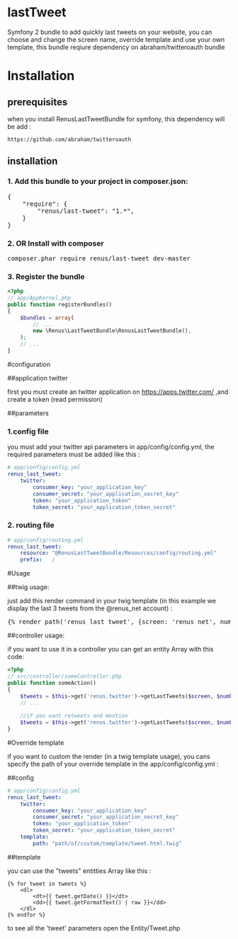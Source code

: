 # lastTweet
Symfony 2 bundle to add quickly last tweets on your website, you can choose and change the screen name, 
override template and use your own template, this bundle reqiure dependency on abraham/twitteroauth bundle

# Installation

## prerequisites
when you install RenusLastTweetBundle for symfony, this dependency will be add :
    
    https://github.com/abraham/twitteroauth

## installation
    
### 1. Add this bundle to your project in composer.json:
    
<pre>
{
    "require": {
        "renus/last-tweet": "1.*",
    }
}
</pre>

### 2. OR Install with composer

<pre>
composer.phar require renus/last-tweet dev-master
</pre>

### 3. Register the bundle


```php
<?php
// app/AppKernel.php
public function registerBundles()
{
    $bundles = array(
        // ...
        new \Renus\LastTweetBundle\RenusLastTweetBundle(),
    );
    // ...
}
```

#configuration 

##application twitter

first you must create an twitter application  on https://apps.twitter.com/ ,and create a token (read permission)

##parameters

### 1.config file
you must add your twitter api parameters in app/config/config.yml, the required parameters must be added like this :

```yml
# app/config/config.yml
renus_last_tweet:
    twitter:
        consumer_key: "your_application_key"
        consumer_secret: "your_application_secret_key"
        token: "your_application_token"
        token_secret: "your_application_token_secret"
```


### 2. routing file

```yml
# app/config/routing.yml
renus_last_tweet:
    resource: "@RenusLastTweetBundle/Resources/config/routing.yml"
    prefix:   /
```


#Usage

##twig usage: 

just add this render command in your twig template (in this example we display the last 3 tweets 
from the @renus_net account) :
<pre>
{% render path('renus_last_tweet', {screen: 'renus_net', number: 3}) %}
</pre>

##controller usage:

if you want to use it in a controller you can get an entity Array 
with this code: 

```php
<?php
// src/controller/someController.php
public function someAction()
{
    $tweets = $this->get('renus.twitter')->getLastTweets($screen, $number);
    // ...
    
    //if you want retweets and mention 
    $tweets = $this->get('renus.twitter')->getLastTweets($screen, $number, false, true);
}
```

#Override template

if you want to custom the render (in a twig template usage), you cans specify the path of your 
override template in the app/config/config.yml :

##config
```yml
# app/config/config.yml
renus_last_tweet:
    twitter:
        consumer_key: "your_application_key"
        consumer_secret: "your_application_secret_key"
        token: "your_application_token"
        token_secret: "your_application_token_secret"
    template:
        path: "path/of/custom/template/tweet.html.twig"
```


##template

you can use the "tweets" entitties Array like this :

```twig
{% for tweet in tweets %}
    <dl>
        <dt>{{ tweet.getDate() }}</dt>
        <dd>{{ tweet.getFormatText() | raw }}</dd>
    </dl>
{% endfor %}
```

to see all the 'tweet' parameters open the Entity/Tweet.php

